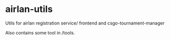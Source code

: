 # airlan-utils
Utils for airlan registration service/ frontend and csgo-tournament-manager

Also contains some tool in /tools.
